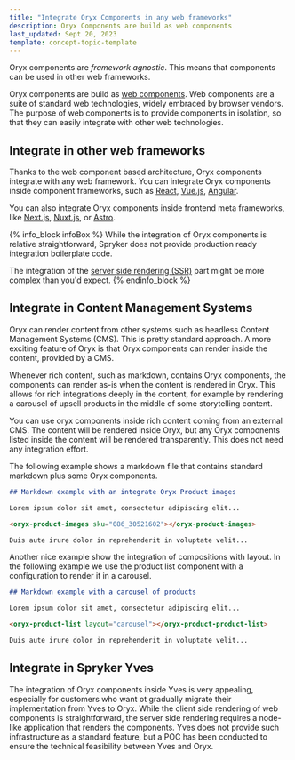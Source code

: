 ```yaml
---
title: "Integrate Oryx Components in any web frameworks"
description: Oryx Components are build as web components
last_updated: Sept 20, 2023
template: concept-topic-template
---
```


Oryx components are _framework agnostic_. This means that components can be used in other web frameworks.

Oryx components are build as [web components](https://developer.mozilla.org/en-US/docs/Web/API/Web_components). Web components are a suite of standard web technologies, widely embraced by browser vendors. The purpose of web components is to provide components in isolation, so that they can easily integrate with other web technologies.

## Integrate in other web frameworks

Thanks to the web component based architecture, Oryx components integrate with any web framework. You can integrate Oryx components inside component frameworks, such as [React](https://react.dev/), [Vue.js](https://vuejs.org/), [Angular](https://angular.io/).

You can also integrate Oryx components inside frontend meta frameworks, like [Next.js](https://nextjs.org/), [Nuxt.js](https://nuxt.com/), or [Astro](https://astro.build/).

{% info_block infoBox %}
While the integration of Oryx components is relative straightforward, Spryker does not provide production ready integration boilerplate code.

The integration of the [server side rendering (SSR)](/docs/scos/dev/front-end-development/oryx/oryx-server-side-rendering.html) part might be more complex than you'd expect.
{% endinfo_block %}

## Integrate in Content Management Systems

Oryx can render content from other systems such as headless Content Management Systems (CMS). This is pretty standard approach. A more exciting feature of Oryx is that Oryx components can render inside the content, provided by a CMS.

Whenever rich content, such as markdown, contains Oryx components, the components can render as-is when the content is rendered in Oryx. This allows for rich integrations deeply in the content, for example by rendering a carousel of upsell products in the middle of some storytelling content.

You can use oryx components inside rich content coming from an external CMS. The content will be rendered inside Oryx, but any Oryx components listed inside the content will be rendered transparently. This does not need any integration effort.

The following example shows a markdown file that contains standard markdown plus some Oryx components.

```markdown
## Markdown example with an integrate Oryx Product images

Lorem ipsum dolor sit amet, consectetur adipiscing elit...

<oryx-product-images sku="086_30521602"></oryx-product-images>

Duis aute irure dolor in reprehenderit in voluptate velit...
```

Another nice example show the integration of compositions with layout. In the following example we use the product list component with a configuration to render it in a carousel.

```markdown
## Markdown example with a carousel of products

Lorem ipsum dolor sit amet, consectetur adipiscing elit...

<oryx-product-list layout="carousel"></oryx-product-product-list>

Duis aute irure dolor in reprehenderit in voluptate velit...
```

## Integrate in Spryker Yves

The integration of Oryx components inside Yves is very appealing, especially for customers who want ot gradually migrate their implementation from Yves to Oryx. While the client side rendering of web components is straightforward, the server side rendering requires a node-like application that renders the components. Yves does not provide such infrastructure as a standard feature, but a POC has been conducted to ensure the technical feasibility between Yves and Oryx.
